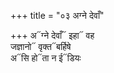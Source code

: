 +++
title = "०३ अग्ने देवाँ"

+++
अ᳓ग्ने देवाँ᳓ इहा᳓ वह  
जज्ञानो᳓ वृक्त᳓बर्हिषे  
अ᳓सि हो᳓ता न ई᳓डियः